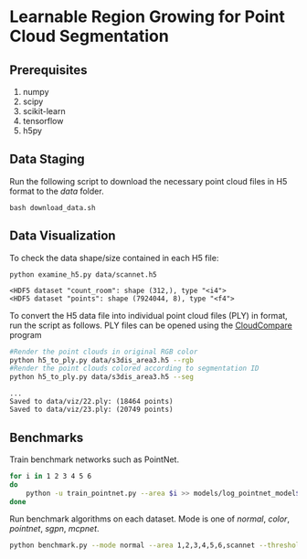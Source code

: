 # Learnable Region Growing for Point Cloud Segmentation

## Prerequisites

1. numpy
2. scipy
3. scikit-learn
4. tensorflow
5. h5py

## Data Staging

Run the following script to download the necessary point cloud files in H5 format to the *data* folder.

```
bash download_data.sh
```

## Data Visualization

To check the data shape/size contained in each H5 file:

```
python examine_h5.py data/scannet.h5
```

```
<HDF5 dataset "count_room": shape (312,), type "<i4">
<HDF5 dataset "points": shape (7924044, 8), type "<f4">
```

To convert the H5 data file into individual point cloud files (PLY) in format, run the script as follows.
PLY files can be opened using the [CloudCompare](https://www.danielgm.net/cc/) program

```bash
#Render the point clouds in original RGB color
python h5_to_ply.py data/s3dis_area3.h5 --rgb
#Render the point clouds colored according to segmentation ID
python h5_to_ply.py data/s3dis_area3.h5 --seg
```

```
...
Saved to data/viz/22.ply: (18464 points)
Saved to data/viz/23.ply: (20749 points)
```

## Benchmarks

Train benchmark networks such as PointNet.
```bash
for i in 1 2 3 4 5 6
do
	python -u train_pointnet.py --area $i >> models/log_pointnet_model$i.txt
done
```

Run benchmark algorithms on each dataset. Mode is one of *normal*, *color*, *pointnet*, *sgpn*, *mcpnet*.

```bash
python benchmark.py --mode normal --area 1,2,3,4,5,6,scannet --threshold 0.99 --save
```
